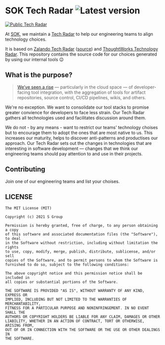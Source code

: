 # SOK Tech Radar ![Latest version](https://img.shields.io/github/v/tag/s-group-dev/tech-radar)

[![Public Tech Radar](https://img.shields.io/badge/Public-TechRadar-26A0EE)](https://s-group-dev.github.io/tech-radar)

At [SOK](https://s-ryhma.fi/en), we maintain a [Tech Radar](https://s-group-dev.github.io/tech-radar) to help our engineering teams to align technology choices.

It is based on [Zalando Tech Radar](https://opensource.zalando.com/tech-radar/) ([source](https://github.com/zalando/tech-radar/tree/master/docs)) and [ThoughtWorks Technology Radar](https://www.thoughtworks.com/radar). This repository contains the source code for our choices generated by using our internal tools 😉

## What is the purpose?

> [We’ve seen a rise](https://www.thoughtworks.com/radar) — particularly in the cloud space — of developer-facing tool integration, with the aggregation of tools for artifact repositories, source control, CI/CD pipelines, wikis, and others.

We're no exception. We want to consolidate our tool stacks to promise greater convience for developers to face less strain. Our Tech Radar gathers all technologies used and facilitates discussion around them.

We do not - by any means - want to restrict our teams' technology choises but to encourage them to adopt the ones that are most native to us. This increases our maturity, helps to discover anti-patterns and productises our approach. Our Tech Radar sets out the changes in technologies that are interesting in software development — changes that we think our engineering teams should pay attention to and use in their projects.

## Contributing

Join one of our engineering teams and list your choises.

## LICENSE

```
The MIT License (MIT)

Copyright (c) 2021 S Group

Permission is hereby granted, free of charge, to any person obtaining a copy
of this software and associated documentation files (the "Software"), to deal
in the Software without restriction, including without limitation the rights
to use, copy, modify, merge, publish, distribute, sublicense, and/or sell
copies of the Software, and to permit persons to whom the Software is
furnished to do so, subject to the following conditions:

The above copyright notice and this permission notice shall be included in
all copies or substantial portions of the Software.

THE SOFTWARE IS PROVIDED "AS IS", WITHOUT WARRANTY OF ANY KIND, EXPRESS OR
IMPLIED, INCLUDING BUT NOT LIMITED TO THE WARRANTIES OF MERCHANTABILITY,
FITNESS FOR A PARTICULAR PURPOSE AND NONINFRINGEMENT. IN NO EVENT SHALL THE
AUTHORS OR COPYRIGHT HOLDERS BE LIABLE FOR ANY CLAIM, DAMAGES OR OTHER
LIABILITY, WHETHER IN AN ACTION OF CONTRACT, TORT OR OTHERWISE, ARISING FROM,
OUT OF OR IN CONNECTION WITH THE SOFTWARE OR THE USE OR OTHER DEALINGS IN
THE SOFTWARE.
```
